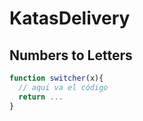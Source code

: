 # KatasDelivery

## Numbers to Letters

```javascript
function switcher(x){
  // aqui va el código
  return ...
}
```
